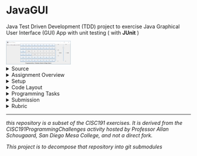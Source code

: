 # JavaGUI
 
Java Test Driven Development (TDD) project to exercise Java Graphical User Interface (GUI) App with unit testing ( with **JUnit** )

<img src="./images/GoneFishing_play.png" width="35%" alt="gone fishing!" style="margin:auto;">


<details id="source">
  <summary>Source</summary>

 <em>derived from CISC191GUI</em><br>
 
![220px-MesaLogo](https://github.com/schougaard/SanDiegoMesaCISC191ProgrammingChallenges/assets/716243/334f6724-6afa-4198-9eff-7c49c472cd35)

# San Diego Mesa College CISC 191 Programming Challenges
Programming challenges for San Diego Community College CISC 191 Intermediate Java classes.

Created by
- Professor Dr. Tasha Frankie
- and Professor [Allan Schougaard](https://github.com/schougaard), San Diego Mesa College.

With contributions from: 
- Dom David,
- [Dan Sullivan](https://github.com/uid100)

[source](#source)
<hr />
</details>

<details id="overview">
 <summary>Assignment Overview</summary>

In this assignment you will implementing a simple fishing game that will have you explore many of the most common widgets in the Java Swing library. You will also be asked to consider coding the connection between the GUI and the code behind the scenes using the model-view-controller software design pattern.

This assignment is a little different.

In addition to ensuring the unit tests all pass, and be sure that all the User Stories are implemented.

The tested portion of this programming assignment is very short. The majority of the work will be on creating the GUI and implementing the stories where you will work directly with the GUI rather than the tester file.

  <details id="api">
   <summary>Java APIs</summary>
   
Learning Java APIs can help you develop a variety of skills, including:
 - **Problem-solving skills:** Java APIs provide a wide range of functionality that can be used to solve a variety of problems. Learning how to use Java APIs effectively will help you develop your problem-solving skills.
 - **Analytical skills:** When using Java APIs, you need to be able to understand the documentation and identify the appropriate classes and methods to use. This will help you develop your analytical skills.
 - **Design skills:** Java APIs can be used to design and implement complex applications. Learning how to use Java APIs effectively will help you develop your design skills.
 - **Coding skills:** Java APIs are written in Java, so learning how to use them will help you improve your Java coding skills.
 - **API development skills:** Once you have a good understanding of how to use Java APIs, you can start to develop your own APIs. This is a valuable skill that can make you more marketable to employers.

In addition to these general skills, learning specific Java APIs can also help you develop specific knowledge and expertise. For example, learning the JDBC API can help you develop expertise in database programming. Learning the Swing API can help you develop expertise in GUI development. And learning the Java EE APIs can help you develop expertise in enterprise application development.

Overall, learning Java APIs is a great way to develop your skills and make yourself a more valuable developer.

 </details>
 <details id="swing">
  <summary>Swing</summary>
  
Java Swing is a GUI widget toolkit for Java. It is part of Oracle's Java Foundation Classes (JFC) - an API for providing a graphical user interface for Java programs. Swing was developed to provide a more sophisticated set of GUI components than the earlier Abstract Window Toolkit (AWT). Swing components are platform-independent, meaning that they will look and behave the same on any platform that supports Java. Swing components are also lightweight, meaning that they do not consume a lot of system resources. Swing provides a wide variety of GUI components, including buttons, labels, text fields, menus, tables, and trees. Swing also supports a pluggable look and feel, which allows you to change the appearance of your Swing application without having to rewrite any code. Java Swing is a popular choice for developing graphical user interfaces for Java applications. It is used to develop a wide variety of applications, including desktop applications, web applications, and mobile applications.
  
  </details>
  
[overview](#overview)

<hr />
</details>

<details id="setup">
 <summary>Setup</summary>
    
1. From the <> Code dropdown link in the repository (above), download the Zip file to your computer.
2. Extract the files to your working folder
3. Open Eclipse and import the project.
   - You can use File>Import menu item or right-click in the Package Manager and choose Import.
   - Select General>Projects from Folder or Archive
   - Navigate into the project until you see the `bin` and `src` folders, and choose _open_
4. Expand the project in the package explorer and find the `.java` files below the `src` folder.

 [setup](#setup)
 <hr />
</details>

<details id="code-layout">
 <summary>Code Layout</summary>
 
You are going to make a game about fishing, and a low-fidelity rending of the GUI looks like this:

![Gone Fishing game in starting state.](images/GoneFishing_start.png)

The game is played by clicking on the buttons in the middle of the window:

![Gone Fishing game in partially played state.](images/GoneFishing_play.png)

The layout of this project is similar to the the java classes lab. You will implement the logic of several java classes and interfaces.

When the player clicks on a location without fish, the button turns into an icon indicating empty, and the number of tries is reduced. When the player clicks on a location with a school of fish, the button displays a fish icon, and the number of tries and the number of fish remaining are both reduced.

When the last fish has been caught or the last try has been used the game is over:

![Gone Fishing game when fishes win.](images/GoneFishing_done.png)

There are 3 main files you will edit in this programming assignment: `FishingButton`, `FishingButtonListener`, and `GoneFishingView`.

### FishingButton
The buttons for the "fishing" portion of this mini-game.

### FinishButtonListener
This will help handle the events and actions dealing with clicking the buttons.

### GoneFishingView
This is where you will add all the components that the users will see.

[code-layout](#code-layout)
 <hr />
</details>

<details id="programming-tasks">
 <summary>Programming Tasks</summary>

1. Make sure all unit tests all pass, **and**
2. All the **User Stories** are implemented.

The tested portion of this programming assignment is very short. The majority of the work will be on creating the GUI and implementing the stories where you will work directly with the GUI rather than the tester file.


<details>
 <summary>User Stories</summary>
 
Implement the following user stories **one by one** in the order given. If you need additional help, see **Programming Tasks** for more detailed descriptions. 
1. As a computer user, I can see a window with the title "Gone Fishing" so I can see what program I am running.
2. As a computer user, when I click on the X in the top corner of the window, the program exits.
3. As a computer user, I can see instructions in the window.
4. As a computer user, I can see who programmed the game.
5. As a computer user, I can see the grid where the game is played. The grid is 6 by 6 buttons.
6. As a computer user, when I start the program, I can see all the UI widgets in the game.
7. As a player, I can see how many tries I have left on a slider, so I can see if I am winning. I start with 30 tries.
8. As a player, I can see how many schools of fish are left on a slider, so I can see if the fish are winning. The game starts with 10 schools of fish.
9. When I click on a button in the grid, it shows me if I caught a fish or not, so I can see my fishing skills.
10. When I click on a button in the grid, I cannot click on it again, so I cannot cheat.
11. When I click on a button, the number of tries goes down by one.
12. When I click on a button, and I caught a school of fish, the number of schools of fish goes down by one.
13. If I manage to catch all the fish before I run out of tries, I get a message: "Game Over - You Win!" and the program exits.
14. If I run out of tries before I have caught all the fish, I get a message: "Game Over - Fishes Win!" and the program exits.

</details>

<details>
  <summary>testGoneFishingButton</summary>

 - The buttons in the GUI will keep track of their row-col position in the grid.
   - Add the required instance variables (fields) to keep track of this information.
 - Complete the constructor to initialize the instance variables (fields)
 - Add the two getters to be able to get the row and column position of a FishingButton

</details>
<details>
  <summary>testGoneFishingView</summary>
  - Add an instance variable (field) in the GoneFishingView for a GoneFishingModel</li>
  - Constructor:
    - Don't forget to assign the model instance variable to the parameter of the constructor
    - Add a title to the JFrame. REMINDER: The class you are in extends [JFrame](https://docs.oracle.com/javase/8/docs/api/javax/swing/JFrame.html) so you have access to ALL public setters in `JFrame`. A GoneFishingView IS-A JFrame. Look through the API if you need reminders on available methods or use Eclipse's auto-suggest features. For example, you can write _**this**_ in the constructor to look through available methods of the JFrame API. The **this** keyword refers to the current instance of the object and the **dot** operator, of course, is how you access methods and public attributes of an object.
    - You'll be working with labels and buttons. Perhaps look through [this example](https://www.javatpoint.com/java-jframe) first to see if you can simply add to the `JFrame` then go back and try to get what you need in this actual programming assignment. The hope is you're at least comfortable adding components to the `JFrame`. Your current trouble should be in placing the components where you want them rather than being too afraid to add any component at all. :)<br />You can run the GoneFishingView class so that you can see what you are adding to the JFrame.
 - At this point, do not worry too much about the tester file and play around with getting widgets to the JFrame. Additional Hints are shown below

</details>
<details>
  <summary>GoneFishingView</summary>
You will have to use layout managers in this assignment so that you can position the components (widgets) on the JFrame where you want them to go. Run this file instead of the tester so that you can check out the GUI. Running the tester will close the GUI automatically thus preventing you from checking your progress on building the user interface.

1. Start by adding a BorderLayout to the main JFrame. Technically this is the default layout for JFrame, but it's being shown here to introduce you to the setLayout method and the creation of a layout manager object.&nbsp;<br />To add a layout, you must instantiate an object of that type (in this case BorderLayout) and then pass it to the setLayout method of the JFrame or JPanel.You can also do this in one line since we don't need to keep track of the instance of the layout manager.
```
this.setLayout(new BorderLayout()); //the this keyword refers to the instance of the GoneFishingView which IS-A JFrame.
```
You may need to import the necessary libraries to use BorderLayout like you have done when adding the other components.</p>
3. Positioning<br />
[BorderLayout diagram](images/positioning.png)<br />
At this point, you now have access to the BorderLayout positions as shown in the image above.
4. Add the first `JLabel` for the _instructions_ and add it to the West side.
```
JLabel instructions = new JLabel("Click on the buttons to fish");<br />this.add(instructions, BorderLayout.WEST);
```
But.... Let's actually add it to a `JPanel` and then add the `JPanel` to the `JFrame`.
If you consider the Gone Fishing preview, you are breaking up the JFrame into different areas that are managed by JPanels.
You will add the components to the `JPanel` and then finally place the `JPanel` in the `JFrame.`
```
JPanel instructions = new JPanel();                                    //Create the JPanel
JLabel instructionLabel = new JLabel("Click on the buttons to fish");  //Create and add the component to the JPanel
instructions.add(instructionLabel);
this.add(instructions,  BorderLayout.WEST)                             //add the JPanel to the JFrame in the WEST location
```

There is an overridden version of `add` where you can specify where to place the element as shown in the code above. 
BorderLayout holds static variables for the locations: `WEST`, `EAST`, `CENTER`, `NORTH`, `SOUTH`

</details>
<details>
  <summary>"fishing"Panel!</summary>

[Gone Fishing game at start of game.](images/GoneFishing_start)
The center of the JFrame holds all the buttons which is where the "fishing" will take place. Clicking on the buttons can lead to revealing a "fish".

1. Create a new `JPanel` and add a ![GridLayout](https://docs.oracle.com/javase%2F7%2Fdocs%2Fapi%2F%2F/java/awt/GridLayout.html) to hold enough buttons that are shown in the programming assignment.
     - When creating a GridLayout, there are two parameters that you pass to set the # of rows and the # of columns of the grid. As you add components to the JPanel, it would fill these "cells" from left to right and top to bottom.
     - Pause. Look at the model class now. Are there variables in this class that you should use that dictates how many buttons you should have in this fishing game? The model holds some instance variables that can be easily updated later if you wanted to alter the number of buttons. Use the model information when creating the buttons (how man
2. Write a nested loop that will allow you to generate the total number of buttons required. The nested loop should resemble a 2D array traversal because you will need the row and column information!
 The row-column information is required because the buttons in the GUI must store their row-column position!
3. Add the fishing buttons to the `JPanel` (not directly to the `JFrame`).</li>
4. Add the `JPanel` object to the center of the `JFrame`.</li>
5. You will revisit this section later to connect the listener class to the buttons so that they perform an action when there is a click event on them.

</details>
<details>
  <summary>SliderPanel</summary>

The instruction label was placed in a `JPanel` that was placed in the `WEST`, and the fishing buttons were placed in a `JPanel` that was then added to the center. What should you do with the Sliders?
 1. Create a JPanel where you will add the sliders</li>
 2. Create a Slider and figure out how to set its properties so that it's vertical and looks like the image in this programming assignment. Look for ways to change the following: maximum, tick spacing, paint ticks, paint labels, enabled/disabled, border
 3. Add a layout manager to the JPanel. What kind should you add?
    **Hint:** _If you want, you can think of that slider section as a 1-by-n grid!_
 4. Add the Sliders and any necessary labels to the JPanel.
 5. Add the JPanel to the JFrame on the EAST side.
 
 </details>
 <details>
  <summary>BottomLabel</summary>
  
 1. Create JPanel to hold the JLabel
 2. Add the JLabel to the JPanel
 3. Add the JPanel to the JFrame in the SOUTH.

At this point, you have put in a lot of work getting the user interface up and going. 
It should roughly resemble the layout in the picture, but some slight changes here and there should be ok. 
The tester does not test that the layout is exactly the same so you have some leeway.

</details>
<details>
  <summary>fishingButtonListener</summary>

#### FishingButtonListener
The FishingButtonListener class will implement the behaviors of an ActionListener. 
It will connect the GUI buttons and the model together when users interact with the fishing panel.

 1. Add the required relationship in the class header so that this class can claim to behave like the ActionListener interface. Import any necessary libraries to use ActionListener.
 2. Once a class implements an interface, it must provide all of the methods that are defined in the interface it implements. Do that now. Recall that Eclipse makes this easy for you by using the first quick fix.
 3. Complete the constructor and be sure to add any required instance variables (fields).
 
 #### actionPerformed()
This is the method that will run when there is a mouse click on the fishing buttons. 
We will now be using the `GoneFishingModel.`
1. Take a moment to do a quick scan of the `GoneFishingModel` which keeps track of the state of our game.
2. Pay special attention to the `fishAt()`
    - What are the formal parameters? 
    - What data does this return?
    - What instance variables does it alter?
3. Comment out the `GoneFishingModel`. You will see that there are `TODO` comments in this file. Take the time now to try to piece together what the model will do for the game.
4. In the actionPerformed method, figure out how to call the model's `fishAt()` method. Where are the actual parameters coming from to use this method?
5. The `fishAt()` method should be in a conditional statement to check if it returns true. Change the text of the button to "fish" if there is a fish, otherwise, it should be "X".
6. Call the GUI class' updateUI method.

#### addActionListener
What you have just completed are the separate code for the button and the listener. 
The `FishingButtonListener` needs to be added as the action listener of the buttons once you have completed the majority of the tasks that the listener will complete.

1. Go back to the view class
2. Look for the area where you created the FishingButton objects.
3. After creating a button, add the actionlistener! The update should look something similar to the code below.

This is the code inside the nested loop from the view constructor
```
//create a FishingButton!
FishingButton fish = new FishingButton(row, col);

//connect the listener
fish.addActionListener( new FishingButtonListener(model, this, fish) );
```

</details>
<details style="margin-bottom: 25px;">&nbsp; &nbsp; &nbsp; &nbsp; &nbsp; &nbsp;
    <summary style="cursor: pointer;">GoneFishingView-updateUI</summary>

This class has access to the model therefore it always has access to the latest updates. 
Find a way to update the sliders by getting the updated information from the model.

Tidy up the Fishing View. For example, add a minimum dimension so that when you click on the buttons, you do not end up with any ellipses due to the buttons being too small to display the text. You can also play around with styling the buttons if you want to explore further customization!

 </details>

[programming-tasks](#programming-tasks)
 <hr />
</details>

<details id=submission>
 <summary>Submission</summary>

## Complete and zip the project
1. Run and add the code to the src folder until the tests are successful.
2. Uncomment each test case in the **Test** file (`TestAdvancedClasses.java`), one at a time. 
Do not modify the content in this file except to uncomment the tests. Add and modify class files
as needed for the tests to pass.
3. Review and refactor any of the code as needed:
    - be sure your code follows good coding practices and coding style and standards.
    - update the javadoc comments at the top of the file to add your name as author
    - update the comments for each method in the file.
4. Export the project as a zip file and submit your work.
   _Note: You are turning in the Eclipse project so that I can easily open it and run it on my computer._

     [submission](#submission)
 <hr />
</details>

<details>
 <summary>Rubric</summary>

[Rubric](Rubric.md)

</details>


___________

_this repository is a subset of the CISC191 exercises. It is derived from the CISC191ProgrammingChallenges 
activity hosted by Professor Allan Schougaard, San Diego Mesa College, and not a direct fork._

_This project is to decompose that repository into git submodules_
